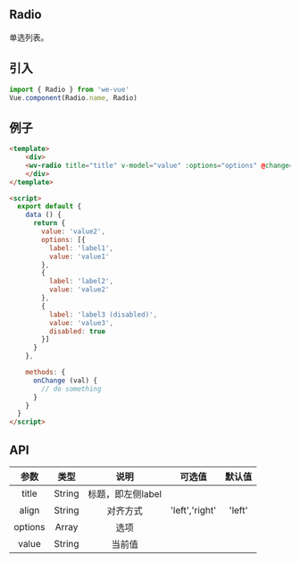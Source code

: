Radio
---
单选列表。

## 引入

```js
import { Radio } from 'we-vue'
Vue.component(Radio.name, Radio)
```

## 例子

```html
<template>
	<div>
    <wv-radio title="title" v-model="value" :options="options" @change="onChange"></wv-radio>
	</div>
</template>

<script>
  export default {
    data () {
      return {
        value: 'value2',
        options: [{
          label: 'label1',
          value: 'value1'
        },
        {
          label: 'label2',
          value: 'value2'
        },
        {
          label: 'label3 (disabled)',
          value: 'value3',
          disabled: true
        }]
      }
    },

    methods: {
      onChange (val) {
        // do something
      }
    }
  }
</script>
```

## API

|   参数   |   类型    |   说明   | 可选值  |  默认值  |
| :----: | :-----: | :----: | :--: | :---: |
| title  | String  |  标题，即左侧label   |      |       |
| align  | String  |  对齐方式   |  'left','right'    |   'left'    |
| options  | Array  |  选项   |      |       |
| value | String | 当前值 |      |    |

